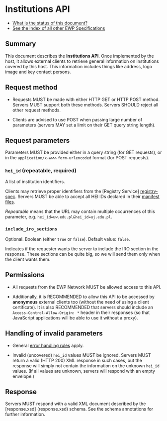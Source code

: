 Institutions API
================

* [What is the status of this document?][statuses]
* [See the index of all other EWP Specifications][develhub]


Summary
-------

This document describes the **Institutions API**. Once implemented by the host,
it allows external clients to retrieve general information on institutions
covered by this host. This information includes things like address, logo image
and key contact persons.


Request method
--------------

 * Requests MUST be made with either HTTP GET or HTTP POST method. Servers MUST
   support both these methods. Servers SHOULD reject all other request methods.

 * Clients are advised to use POST when passing large number of parameters
   (servers MAY set a limit on their GET query string length).


Request parameters
------------------

Parameters MUST be provided either in a query string (for GET requests), or in
the `application/x-www-form-urlencoded` format (for POST requests).


### `hei_id` (repeatable, required)

A list of institution identifiers.

Clients may retrieve proper identifiers from the [Registry Service]
[registry-spec]. Servers MUST be able to accept all HEI IDs declared in their
[manifest files][discovery-api].

*Repeatable* means that the URL may contain multiple occurrences of this
parameter, e.g. `hei_id=uw.edu.pl&hei_id=uj.edu.pl`.


### `include_iro_sections`

Optional. Boolean (either `true` or `false`). Default value: `false`.

Indicates if the requester wants the server to include the IRO section in the
response. These sections can be quite big, so we will send them only when the
client wants them.


Permissions
-----------

 * All requests from the EWP Network MUST be allowed access to this API.

 * Additionally, it is RECOMMENDED to allow this API to be accessed by
   **anonymous** external clients too (without the need of using a client
   certificate). It is also RECOMMENDED that servers should include an
   `Access-Control-Allow-Origin: *` header in their responses (so that
   JavaScript applications will be able to use it without a proxy).


Handling of invalid parameters
------------------------------

 * General [error handling rules][error-handling] apply.

 * Invalid (uncovered) `hei_id` values MUST be ignored. Servers MUST return
   a valid (HTTP 200) XML response in such cases, but the response will simply
   not contain the information on the unknown `hei_id` values. (If all values
   are unknown, servers will respond with an empty envelope.)


Response
--------

Servers MUST respond with a valid XML document described by the [response.xsd]
(response.xsd) schema. See the schema annotations for further information.


[develhub]: http://developers.erasmuswithoutpaper.eu/
[statuses]: https://github.com/erasmus-without-paper/ewp-specs-management#statuses
[registry-spec]: https://github.com/erasmus-without-paper/ewp-specs-api-registry
[discovery-api]: https://github.com/erasmus-without-paper/ewp-specs-api-discovery
[echo]: https://github.com/erasmus-without-paper/ewp-specs-api-echo
[error-handling]: https://github.com/erasmus-without-paper/ewp-specs-architecture#error-handling
